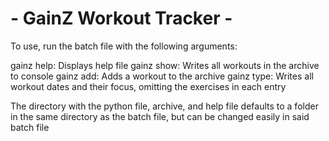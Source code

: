 
#            - GainZ Workout Tracker -

To use, run the batch file with the following arguments:

gainz help: Displays help file
gainz show: Writes all workouts in the archive to console
gainz add: Adds a workout to the archive
gainz type: Writes all workout dates and their focus, omitting the exercises in each entry

The directory with the python file, archive, and help file defaults to a folder in the same directory as the batch file, but can be changed easily in said batch file
